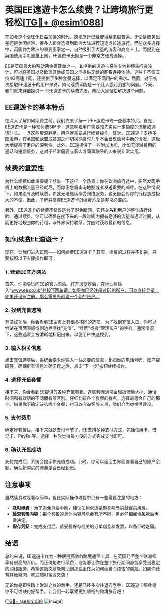 # 英国EE遠遊卡怎么续费？让跨境旅行更轻松[[TG💪+ @esim1088](https://t.me/s/esim1088)]

在如今这个全球化日益加深的时代，跨境旅行已经变得越来越普遍。无论是商务出差还是休闲旅游，很多人都会选择到欧洲大陆进行短途或长途旅行。而在众多选择中，英国作为欧洲的重要国家之一，自然吸引了大量的游客和商务人士。而提到在英国使用手机流量上网，EE遠遊卡无疑是一个非常方便的选择。

EE是英国最大的移动网络运营商之一，其提供的遠遊卡服务专为跨境旅行者设计，可以在英国以及欧盟其他成员国之间提供无缝的网络连接体验。这种卡不仅支持4G高速上网，还提供了多种套餐选择，以满足不同用户的需求。然而，对于初次接触EE遠遊卡的用户来说，如何续费可能是一个让人感到困惑的问题。今天，我们就来详细探讨一下EE遠遊卡的续费方法，帮助大家轻松解决这个问题。

## EE遠遊卡的基本特点

在深入了解如何续费之前，我们先来了解一下EE遠遊卡的一些基本特点。首先，EE遠遊卡是一种预付费SIM卡，这意味着用户需要预先购买一定额度的流量或通话时长。一旦这些资源耗尽，用户就需要进行续费操作。其次，EE遠遊卡支持多国漫游，在英国和欧盟成员国之间切换网络时几乎不会出现信号中断的情况，这极大地提高了用户的便利性。此外，EE還提供了一些附加功能，比如无漫游费用的通话和短信服务，这对于经常需要与家人或同事联系的人来说非常实用。

## 续费的重要性

为什么续费如此重要呢？想象一下这样一个场景：你在欧洲旅行途中，突然发现手机上的数据流量已经耗尽，而你正急需查询地图或者发送重要的邮件。在这种情况下，如果没有及时续费，你就无法继续享受网络服务，这无疑会对你的行程造成极大的不便。因此，了解并掌握EE遠遊卡的续费方法是非常必要的。

另外，EE遠遊卡的续费不仅仅是为了避免断网，它还关系到用户的整体旅行体验。通过续费，你可以确保在接下来的一段时间内拥有足够的流量和通话时间，从而更好地规划你的行程，与外界保持联系，并随时获取最新的信息。

## 如何续费EE遠遊卡？

现在，让我们进入正题——如何续费EE遠遊卡？其实，续费的过程并不复杂，只要按照以下步骤操作即可：

### 1. 登录EE官方网站

首先，你需要访问EE的官方网站。打开浏览器后，在地址栏输入“www.ee.co.uk”并按下回车键。如果你已经注册过EE的账户，可以直接登录；如果还没有注册，那么需要先创建一个新的账户。

### 2. 找到充值选项

登录成功后，你会看到EE主页上有很多不同的选项。为了找到充值入口，你可以尝试在页面顶部或侧边栏寻找“充值”、“续费”或者“管理账户”的字样。通常情况下，这些选项会被清晰地标记出来，以便用户快速找到。

### 3. 输入相关信息

点击充值选项后，系统会要求你输入一些必要的信息，比如你的电话号码、账户密码等。确保所有信息准确无误之后，点击“下一步”按钮继续操作。

### 4. 选择充值套餐

接下来，你会看到EE提供的各种充值套餐。这些套餐通常会根据流量大小、通话时间和有效期的不同而有所区别。仔细比较各个套餐的特点，选择最适合自己的那个。如果你不确定该选哪个套餐，也可以咨询客服人员，他们会为你提供建议。

### 5. 支付费用

确定好套餐后，接下来就是支付环节了。EE支持多种支付方式，包括信用卡、借记卡、PayPal等。选择一种你觉得最方便的方式完成支付即可。

### 6. 确认充值成功

支付完成后，系统会提示你充值成功。此时，你可以返回主界面查看自己的账户余额，确认新购买的流量是否已经到账。

## 注意事项

虽然续费过程看似简单，但在实际操作过程中仍有一些需要注意的地方：

- **及时续费**：为了避免流量中断，建议在剩余流量即将耗尽前就提前续费。
- **检查套餐内容**：每个套餐的具体内容可能会有所不同，务必仔细阅读条款后再做决定。
- **保存凭证**：完成支付后，请妥善保存相关的订单信息和发票，以备不时之需。

## 结语

总的来说，EE遠遊卡作为一种便捷高效的跨境通信工具，在英国乃至整个欧洲都享有很高的评价。而正确地进行续费，则能够让你在整个旅行期间都能享受到稳定的网络服务。希望这篇文章能帮助到那些正在为如何续费而烦恼的朋友。如果你还有其他疑问，欢迎随时留言交流！

无论你是即将踏上欧洲之旅的新手，还是已经多次往返的老手，EE遠遊卡都会是你不可或缺的好帮手。让我们一起享受更加顺畅的跨境旅行吧！

[[TG💪+ @esim1088](https://t.me/s/esim1088) ![Image](https://i.postimg.cc/4NQfJmqS/Snipaste-2025-05-13-00-14-12.png)]